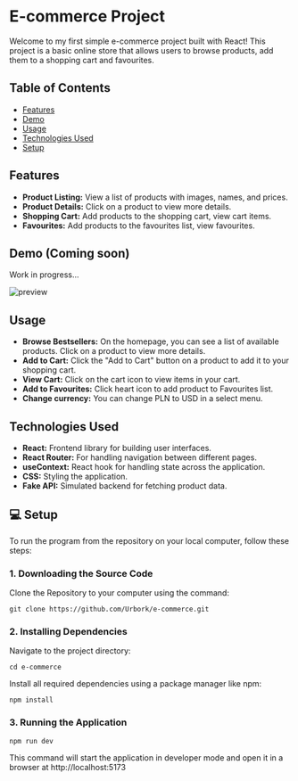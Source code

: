 # E-commerce Project

Welcome to my first simple e-commerce project built with React! This project is a basic online store that allows users to browse products, add them to a shopping cart and favourites.

## Table of Contents

- [Features](#features)
- [Demo](#demo)
- [Usage](#usage)
- [Technologies Used](#technologies-used)
- [Setup](#-setup)

## Features

- **Product Listing:** View a list of products with images, names, and prices.
- **Product Details:** Click on a product to view more details.
- **Shopping Cart:** Add products to the shopping cart, view cart items.
- **Favourites:** Add products to the favourites list, view favourites.

## Demo (Coming soon)

Work in progress...

![preview](https://i.imgur.com/4xtWvzu.jpeg)

## Usage

- **Browse Bestsellers:** On the homepage, you can see a list of available products. Click on a product to view more details.
- **Add to Cart:** Click the "Add to Cart" button on a product to add it to your shopping cart.
- **View Cart:** Click on the cart icon to view items in your cart.
- **Add to Favourites:** Click heart icon to add product to Favourites list.
- **Change currency:** You can change PLN to USD in a select menu.

## Technologies Used

- **React:** Frontend library for building user interfaces.
- **React Router:** For handling navigation between different pages.
- **useContext:** React hook for handling state across the application.
- **CSS:** Styling the application.
- **Fake API:** Simulated backend for fetching product data.

## 💻 Setup

To run the program from the repository on your local computer, follow these steps:

### 1. Downloading the Source Code

Clone the Repository to your computer using the command:

```commandline
git clone https://github.com/Urbork/e-commerce.git
```

### 2. Installing Dependencies

Navigate to the project directory:

```commandline
cd e-commerce
```

Install all required dependencies using a package manager like npm:

```commandline
npm install
```

### 3. Running the Application

```commandline
npm run dev
```

This command will start the application in developer mode and open it in a browser at http://localhost:5173
